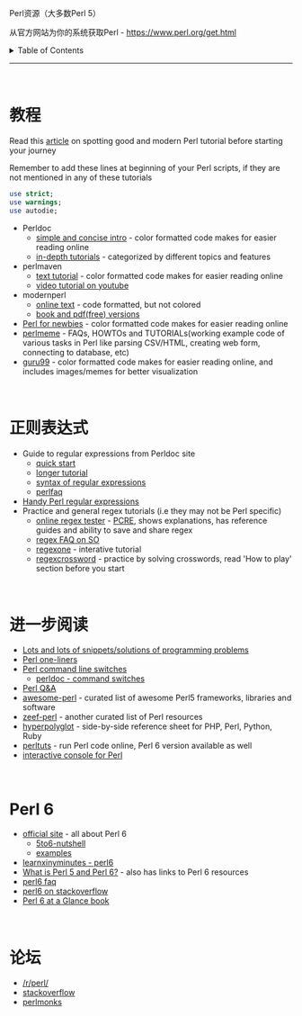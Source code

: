 Perl资源（大多数Perl 5）

从官方网站为你的系统获取Perl - https://www.perl.org/get.html


<details>
<summary>Table of Contents</summary>

# Table of Contents

* [教程](#tutorials)
* [正则表达式](#regular-expressions)
* [进一步阅读](#further-reading)
* [Perl 6](#perl-6)
* [论坛](#forums)

</details>

---

<br>

# <a name="tutorials"></a>教程

Read this [article](http://perl-tutorial.org/learn/) on spotting good and modern Perl tutorial before starting your journey

Remember to add these lines at beginning of your Perl scripts, if they are not mentioned in any of these tutorials

```perl
use strict;
use warnings;
use autodie;
```

* Perldoc
    * [simple and concise intro](https://perldoc.perl.org/perlintro.html) - color formatted code makes for easier reading online
    * [in-depth tutorials](https://perldoc.perl.org/index-tutorials.html) - categorized by different topics and features
* perlmaven
    * [text tutorial](https://perlmaven.com/perl-tutorial) - color formatted code makes for easier reading online
    * [video tutorial on youtube](https://www.youtube.com/playlist?list=PL2C0606EC4C89FF86)
* modernperl
    * [online text](http://modernperlbooks.com/books/modern_perl_2016/) - code formatted, but not colored
    * [book and pdf(free) versions](http://onyxneon.com/books/modern_perl/)
* [Perl for newbies](http://perl-begin.org/tutorials/perl-for-newbies/) - color formatted code makes for easier reading online
* [perlmeme](http://perlmeme.org/start_here/index.html) - FAQs, HOWTOs and TUTORIALs(working example code of various tasks in Perl like parsing CSV/HTML, creating web form, connecting to database, etc)
* [guru99](https://www.guru99.com/perl-tutorials.html) - color formatted code makes for easier reading online, and includes images/memes for better visualization

<br>

# <a name="regular-expressions"></a>正则表达式

* Guide to regular expressions from Perldoc site
    * [quick start](https://perldoc.perl.org/perlrequick.html)
    * [longer tutorial](https://perldoc.perl.org/perlretut.html)
    * [syntax of regular expressions](https://perldoc.perl.org/perlre.html)
    * [perlfaq](https://perldoc.perl.org/perlfaq.html)
* [Handy Perl regular expressions](http://www.catonmat.net/blog/perl-one-liners-explained-part-seven/)
* Practice and general regex tutorials (i.e they may not be Perl specific)
    * [online regex tester](https://regex101.com/#pcre) - [PCRE](http://www.pcre.org/), shows explanations, has reference guides and ability to save and share regex
    * [regex FAQ on SO](https://stackoverflow.com/questions/22937618/reference-what-does-this-regex-mean)
    * [regexone](https://regexone.com/) - interative tutorial
    * [regexcrossword](https://regexcrossword.com/) - practice by solving crosswords, read 'How to play' section before you start

<br>

# <a name="further-reading"></a>进一步阅读

* [Lots and lots of snippets/solutions of programming problems](https://rosettacode.org/wiki/Category:Perl)
* [Perl one-liners](http://www.catonmat.net/series/perl-one-liners-explained) 
* [Perl command line switches](http://perl101.org/command-line-switches.html)
    * [perldoc - command switches](https://perldoc.perl.org/perlrun.html#Command-Switches)
* [Perl Q&A](https://stackoverflow.com/questions/tagged/perl?sort=votes&pageSize=15)
* [awesome-perl](https://github.com/hachiojipm/awesome-perl) - curated list of awesome Perl5 frameworks, libraries and software
* [zeef-perl](https://perl.zeef.com/dale.evans) - another curated list of Perl resources
* [hyperpolyglot](http://perl-begin.org/tutorials/hyperpolyglot/sheet1.html) - side-by-side reference sheet for PHP, Perl, Python, Ruby
* [perltuts](http://dev.perltuts.com/try) - run Perl code online, Perl 6 version available as well
* [interactive console for Perl](https://stackoverflow.com/questions/73667/how-can-i-start-an-interactive-console-for-perl)

<br>

# <a name="perl-6"></a>Perl 6

* [official site](https://perl6.org/) - all about Perl 6
  * [5to6-nutshell](https://docs.perl6.org/language/5to6-nutshell)
  * [examples](https://examples.perl6.org/)
* [learnxinyminutes - perl6](https://learnxinyminutes.com/docs/perl6/)
* [What is Perl 5 and Perl 6?](http://perl-begin.org/learn/perl6/) - also has links to Perl 6 resources
* [perl6 faq](https://doc.perl6.org/language/faq)
* [perl6 on stackoverflow](https://stackoverflow.com/tags/perl6/info)
* [Perl 6 at a Glance book](https://deeptext.media/perl6-at-a-glance/)

<br>

# <a name="forums"></a>论坛

* [/r/perl/](https://www.reddit.com/r/perl/)
* [stackoverflow](https://stackoverflow.com/tags/perl)
* [perlmonks](http://perlmonks.org/)
